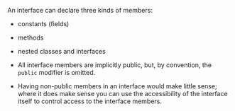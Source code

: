 An interface can declare three kinds of members:
- constants (fields)
- methods
- nested classes and interfaces


- All interface members are implicitly public, but, by convention, the `public` modifier is omitted.

- Having non-public members in an interface would make little sense; where it does make sense you can use the accessibility of the interface itself to control access to the interface members.




